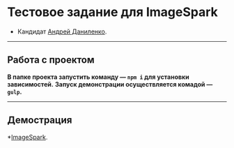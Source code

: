 # Тестовое задание для  ImageSpark

* Кандидат [Андрей Даниленко](https://spb.hh.ru/resume/f3d8d829ff087fcaac0039ed1f3156466c3659).

---

## Работа с проектом 

**В папке проекта запустить команду — `npm i` для установки зависимостей.**
**Запуск демонстрации осуществляется комадой — `gulp`.**

---

## Демострация  

*[ImageSpark](https://spb.hh.ru/resume/f3d8d829ff087fcaac0039ed1f3156466c3659).
